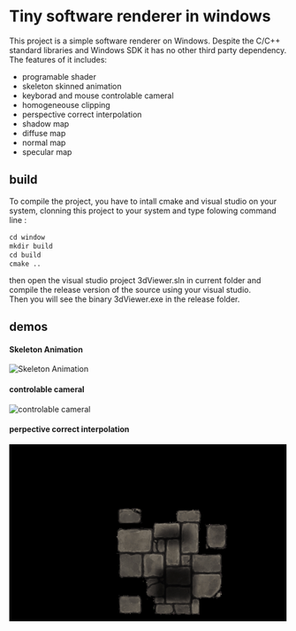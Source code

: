 # Tiny software renderer in windows #
This project is a simple software renderer on Windows. Despite the C/C++ standard libraries and Windows SDK it has no other third party dependency. The features of it includes:

* programable shader
* skeleton skinned animation
* keyborad and mouse controlable cameral
* homogeneouse clipping
* perspective correct interpolation
* shadow map
* diffuse map
* normal map
* specular map
## build 
To compile the project, you have to intall cmake and visual studio on your  system, clonning this project to your system and type folowing command line :

    cd window
    mkdir build
    cd build
    cmake ..
then open the visual studio project 3dViewer.sln in current folder and compile the release version of the source using your visual studio.  
Then you will see the binary 3dViewer.exe in the release folder.

## demos

#### Skeleton Animation

![Skeleton Animation](demos/animation.gif)

#### controlable cameral

![controlable cameral](demos/cameral.gif)

#### perpective correct interpolation

![perspective correct interpolation](demos/SDGIF_Rusult_1.gif)

